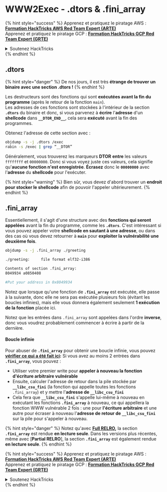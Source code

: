 # WWW2Exec - .dtors & .fini\_array

{% hint style="success" %}
Apprenez et pratiquez le piratage AWS :<img src="/.gitbook/assets/arte.png" alt="" data-size="line">[**Formation HackTricks AWS Red Team Expert (ARTE)**](https://training.hacktricks.xyz/courses/arte)<img src="/.gitbook/assets/arte.png" alt="" data-size="line">\
Apprenez et pratiquez le piratage GCP : <img src="/.gitbook/assets/grte.png" alt="" data-size="line">[**Formation HackTricks GCP Red Team Expert (GRTE)**<img src="/.gitbook/assets/grte.png" alt="" data-size="line">](https://training.hacktricks.xyz/courses/grte)

<details>

<summary>Soutenez HackTricks</summary>

* Consultez les [**plans d'abonnement**](https://github.com/sponsors/carlospolop)!
* **Rejoignez le** 💬 [**groupe Discord**](https://discord.gg/hRep4RUj7f) ou le [**groupe Telegram**](https://t.me/peass) ou **suivez-nous** sur **Twitter** 🐦 [**@hacktricks\_live**](https://twitter.com/hacktricks\_live)**.**
* **Partagez des astuces de piratage en soumettant des PR aux** [**HackTricks**](https://github.com/carlospolop/hacktricks) et [**HackTricks Cloud**](https://github.com/carlospolop/hacktricks-cloud) dépôts GitHub.

</details>
{% endhint %}

## .dtors

{% hint style="danger" %}
De nos jours, il est très **étrange de trouver un binaire avec une section .dtors !**
{% endhint %}

Les destructeurs sont des fonctions qui sont **exécutées avant la fin du programme** (après le retour de la fonction `main`).\
Les adresses de ces fonctions sont stockées à l'intérieur de la section **`.dtors`** du binaire et donc, si vous parvenez à **écrire** l'**adresse** d'un **shellcode** dans **`__DTOR_END__`**, cela sera **exécuté** avant la fin des programmes.

Obtenez l'adresse de cette section avec :
```bash
objdump -s -j .dtors /exec
rabin -s /exec | grep “__DTOR”
```
Généralement, vous trouverez les marqueurs **DTOR** **entre** les valeurs `ffffffff` et `00000000`. Donc si vous voyez juste ces valeurs, cela signifie qu'**aucune fonction n'est enregistrée**. **Écrasez** donc le **`00000000`** avec l'**adresse** du **shellcode** pour l'exécuter.

{% hint style="warning" %}
Bien sûr, vous devez d'abord trouver un **endroit pour stocker le shellcode** afin de pouvoir l'appeler ultérieurement.
{% endhint %}

## **.fini\_array**

Essentiellement, il s'agit d'une structure avec des **fonctions qui seront appelées** avant la fin du programme, comme les **`.dtors`**. C'est intéressant si vous pouvez appeler votre **shellcode en sautant à une adresse**, ou dans des cas où vous devez retourner à **`main`** pour **exploiter la vulnérabilité une deuxième fois**.
```bash
objdump -s -j .fini_array ./greeting

./greeting:     file format elf32-i386

Contents of section .fini_array:
8049934 a0850408

#Put your address in 0x8049934
```
Notez que lorsque qu'une fonction de **`.fini_array`** est exécutée, elle passe à la suivante, donc elle ne sera pas exécutée plusieurs fois (évitant les boucles infinies), mais elle vous donnera également seulement **1 exécution de la fonction** placée ici.

Notez que les entrées dans `.fini_array` sont appelées dans l'ordre **inverse**, donc vous voudrez probablement commencer à écrire à partir de la dernière.

#### Boucle infinie

Pour abuser de **`.fini_array`** pour obtenir une boucle infinie, vous pouvez [**vérifier ce qui a été fait ici**](https://guyinatuxedo.github.io/17-stack\_pivot/insomnihack18\_onewrite/index.html)**:** Si vous avez au moins 2 entrées dans **`.fini_array`**, vous pouvez :

* Utiliser votre premier write pour **appeler à nouveau la fonction d'écriture arbitraire vulnérable**
* Ensuite, calculer l'adresse de retour dans la pile stockée par **`__libc_csu_fini`** (la fonction qui appelle toutes les fonctions `.fini_array`) et y mettre l'**adresse de `__libc_csu_fini`**
* Cela fera que **`__libc_csu_fini`** s'appelle lui-même à nouveau en exécutant les fonctions **`.fini_array`** à nouveau, ce qui appellera la fonction WWW vulnérable 2 fois : une pour **l'écriture arbitraire** et une autre pour écraser à nouveau l'**adresse de retour de `__libc_csu_fini`** sur la pile pour s'appeler à nouveau.

{% hint style="danger" %}
Notez qu'avec [**Full RELRO**](../common-binary-protections-and-bypasses/relro.md)**,** la section **`.fini_array`** est rendue **en lecture seule**.
Dans les versions plus récentes, même avec [**Partial RELRO**], la section **`.fini_array`** est également rendue **en lecture seule**.
{% endhint %}

{% hint style="success" %}
Apprenez et pratiquez le piratage AWS :<img src="/.gitbook/assets/arte.png" alt="" data-size="line">[**Formation HackTricks AWS Red Team Expert (ARTE)**](https://training.hacktricks.xyz/courses/arte)<img src="/.gitbook/assets/arte.png" alt="" data-size="line">\
Apprenez et pratiquez le piratage GCP : <img src="/.gitbook/assets/grte.png" alt="" data-size="line">[**Formation HackTricks GCP Red Team Expert (GRTE)**<img src="/.gitbook/assets/grte.png" alt="" data-size="line">](https://training.hacktricks.xyz/courses/grte)

<details>

<summary>Soutenez HackTricks</summary>

* Consultez les [**plans d'abonnement**](https://github.com/sponsors/carlospolop)!
* **Rejoignez le** 💬 [**groupe Discord**](https://discord.gg/hRep4RUj7f) ou le [**groupe Telegram**](https://t.me/peass) ou **suivez** nous sur **Twitter** 🐦 [**@hacktricks\_live**](https://twitter.com/hacktricks\_live)**.**
* **Partagez des astuces de piratage en soumettant des PR aux** [**HackTricks**](https://github.com/carlospolop/hacktricks) et [**HackTricks Cloud**](https://github.com/carlospolop/hacktricks-cloud) github repos.

</details>
{% endhint %}
